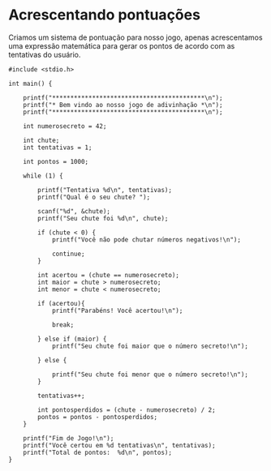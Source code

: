 # Acrescentando pontuações

Criamos um sistema de pontuação para nosso jogo, apenas acrescentamos uma expressão matemática para gerar os pontos de acordo com as tentativas do usuário.

    #include <stdio.h>

    int main() {

        printf("******************************************\n");
        printf("* Bem vindo ao nosso jogo de adivinhação *\n");
        printf("******************************************\n");

        int numerosecreto = 42;

        int chute;
        int tentativas = 1;

        int pontos = 1000;

        while (1) {

            printf("Tentativa %d\n", tentativas);
            printf("Qual é o seu chute? ");

            scanf("%d", &chute);
            printf("Seu chute foi %d\n", chute);

            if (chute < 0) {
                printf("Você não pode chutar números negativos!\n");

                continue;
            }

            int acertou = (chute == numerosecreto);
            int maior = chute > numerosecreto;
            int menor = chute < numerosecreto;

            if (acertou){
                printf("Parabéns! Você acertou!\n");

                break;

            } else if (maior) {
                printf("Seu chute foi maior que o número secreto!\n");

            } else {

                printf("Seu chute foi menor que o número secreto!\n");
            }

            tentativas++;

            int pontosperdidos = (chute - numerosecreto) / 2;
            pontos = pontos - pontosperdidos;
        }

        printf("Fim de Jogo!\n");
        printf("Você certou em %d tentativas\n", tentativas);
        printf("Total de pontos:  %d\n", pontos);
    }
